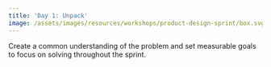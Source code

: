 ```yaml
---
title: 'Day 1: Unpack'
image: /assets/images/resources/workshops/product-design-sprint/box.svg
---
```


Create a common understanding of the problem and set measurable goals to focus
on solving throughout the sprint.
